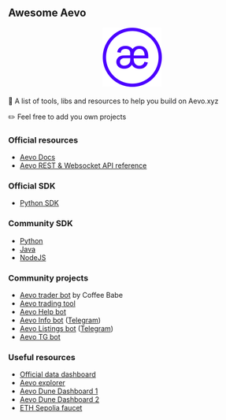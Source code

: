 ## Awesome Aevo

<div align="center">
  <img src="./logo.png" width="120" height="120">
</div>

<br />
🚀 A list of tools, libs and resources to help you build on Aevo.xyz

✏️ Feel free to add you own projects

### Official resources

- [Aevo Docs](https://api-docs.aevo.xyz/docs)
- [Aevo REST & Websocket API reference](https://api-docs.aevo.xyz/reference/overview)

### Official SDK

- [Python SDK](https://github.com/aevoxyz/aevo-sdk)

### Community SDK

- [Python](https://github.com/Alethieum/AlethieumAevoSDK)
- [Java](https://github.com/Alpha-Serpentis-Developments/Aevo4J)
- [NodeJS](https://github.com/kelreel/aevo-js-sdk)

### Community projects

- [Aevo trader bot](https://t.me/aevo_trader_bot) by Coffee Babe
- [Aevo trading tool](https://github.com/GarbageProduction/Aevo-trading-tool/)
- [Aevo Help bot](https://t.me/aevohelp_bot)
- [Aevo Info bot](https://github.com/YAMISHKA02/Aevo_tgBot) ([Telegram](https://t.me/aevo_info_bot))
- [Aevo Listings bot](https://github.com/imankitkumar/aevoalerts) ([Telegram](https://t.me/aevolistings))
- [Aevo TG bot](https://github.com/Kantramo/AEVO)

### Useful resources

- [Official data dashboard](https://aevo.metabaseapp.com/public/dashboard/81ee5b91-fbd2-41a5-90dd-d22771425f26)
- [Aevo explorer](https://explorer.aevo.xyz/)
- [Aevo Dune Dashboard 1](https://dune.com/x3research/aevo)
- [Aevo Dune Dashboard 2](https://dune.com/whizziq/aevo)
- [ETH Sepolia faucet](https://sepoliafaucet.com/)
  
